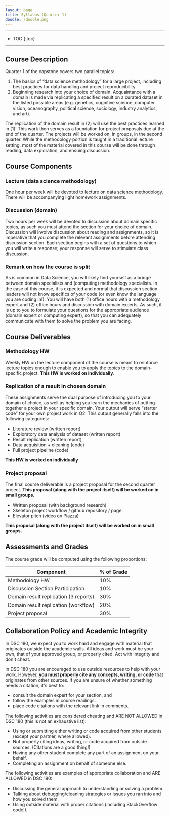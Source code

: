 ```yaml
---
layout: page
title: Syllabus (Quarter 1)
doodle: /doodle.png
---
```


---
* TOC
{:toc}

---

## Course Description

Quarter 1 of the capstone covers two parallel topics:
1. The basics of “data science methodology” for a large project,
   including best practices for data handling and project
   reproducibility.
2. Beginning research into your choice of domain. Acquaintance with a
   domain is made via replicating a specified result on a curated
   dataset in the listed possible areas (e.g. genetics, cognitive science,
   computer vision, oceanography, political science, sociology,
   industry analytics, and art).
   

The replication of the domain result in (2) will use the best
practices learned in (1). This work then serves as a foundation for
project proposals due at the end of the quarter. The projects will be
worked on, in groups, in the second quarter. While the methodology
portion is taught in a traditional lecture setting, most of the
material covered in this course will be done through reading, data
exploration, and ensuing discussion.

## Course Components

### Lecture (data science methodology)
One hour per week will be devoted to lecture on data science
methodology. There will be accompanying light homework assignments.

### Discussion (domain)

Two hours per week will be devoted to discussion about domain specific
topics, as such you must attend the section for your choice of
domain. Discussion will involve discussion about reading and
assignments, so it is imperative that you complete the relevant
assignments before attending discussion section. Each section begins
with a set of questions to which you will write a response; your
response will serve to stimulate class discussion.

### Remark on how the course is split

As is common in Data Science, you will likely find yourself as a
bridge between domain specialists and (computing) methodology
specialists. In the case of this course, it is expected and normal
that discussion section leaders will not know specifics of your code
(or even know the language you are coding in!). You will have both (1)
office hours with a methodology expert and (2) office hours and
discussion with domain experts. As such, it is up to you to formulate
your questions for the appropriate audience (domain expert or
computing expert), so that you can adequately communicate with them to
solve the problem you are facing.

## Course Deliverables

###  Methodology HW
Weekly HW on the lecture component of the course is meant to reinforce
lecture topics enough to enable you to apply the topics to the
domain-specific project. **This HW is worked on individually**.

### Replication of a result in chosen domain
These assignments serve the dual purpose of introducing you to your
domain of choice, as well as helping you learn the mechanics of
putting together a project in your specific domain. Your output will
serve “starter code” for your own project work in Q2. This output
generally falls into the following categories:

* Literature review (written report)
* Exploratory data analysis of dataset (written report)
* Result replication (written report)
* Data acquisition + cleaning (code)
* Full project pipeline (code)

**This HW is worked on individually**

### Project proposal

The final course deliverable is a project proposal for the second
quarter project. **This proposal (along with the project itself) will be
worked on in small groups.**

* Written proposal (with background research)
* Skeleton project workflow / github repository / page.
* Elevator pitch (video on Piazza)

**This proposal (along with the project itself) will be
worked on in small groups.**

## Assessments and Grades

The course grade will be computed using the following proportions:

|Component|% of Grade|
|---|---|
|Methodology HW|10%|
|Discussion Section Participation|10%|
|Domain result replication (3 reports)|30%|
|Domain result replication (workflow)|20%|
|Project proposal|30%|

## Collaboration Policy and Academic Integrity

In DSC 180, we expect you to work hard and engage with material that
originates outside the academic walls. All ideas and work must be your
own, that of your approved group, or properly cited. Act with
integrity and don't cheat.

In DSC 180 you are encouraged to use outside resources to help with
your work. However, **you must properly cite any concepts, writing, or
code** that originates from other sources. If you are unsure of
whether something needs a citation, it's best to:
* consult the domain expert for your section, and
* follow the examples in course readings.
* place code citations with the relevant link in comments.

The following activities are considered cheating and ARE NOT ALLOWED
in DSC 180 (this is not an exhaustive list):

* Using or submitting either writing or code acquired from other
  students (except your partner, where allowed).
* Not properly citing ideas, writing, or code acquired from outside
  sources. (Citations are a good thing!)
* Having any other student complete any part of an assignment on your
  behalf.
* Completing an assignment on behalf of someone else.

The following activities are examples of appropriate collaboration and
ARE ALLOWED in DSC 180:

* Discussing the general approach to understanding or solving a problem.
* Talking about debugging/cleaning strategies or issues you ran into and how you solved them.
* Using outside material with proper citations (including
StackOverflow code!).
